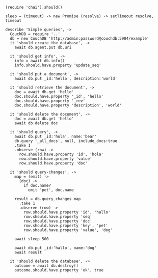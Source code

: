     (require 'chai').should()

    sleep = (timeout) -> new Promise (resolve) -> setTimeout resolve, timeout

    describe 'Simple queries', ->
      CouchDB = require '..'
      db = new CouchDB 'http://admin:password@couchdb:5984/example'
      it 'should create the database', ->
        await db.agent.put db.uri

      it 'should get info', ->
        info = await db.info()
        info.should.have.property 'update_seq'

      it 'should put a document', ->
        await db.put _id:'hello', description:'world'

      it 'should retrieve the document', ->
        doc = await db.get 'hello'
        doc.should.have.property '_id', 'hello'
        doc.should.have.property '_rev'
        doc.should.have.property 'description', 'world'

      it 'should delete the document', ->
        doc = await db.get 'hello'
        await db.delete doc

      it 'should query', ->
        await db.put _id:'hola', name:'bear'
        db.query '_all_docs', null, include_docs:true
        .take 1
        .observe (row) ->
          row.should.have.property 'id', 'hola'
          row.should.have.property 'value'
          row.should.have.property 'doc'

      it 'should query-changes', ->
        map = (emit) ->
          (doc) ->
            if doc.name?
              emit 'pet', doc.name

        result = db.query_changes map
          .take 1
          .observe (row) ->
            row.should.have.property 'id', 'hallo'
            row.should.have.property 'seq'
            row.should.have.property 'doc'
            row.should.have.property 'key', 'pet'
            row.should.have.property 'value', 'dog'

        await sleep 500

        await db.put _id:'hallo', name:'dog'
        await result

      it 'should delete the database', ->
        outcome = await db.destroy()
        outcome.should.have.property 'ok', true
